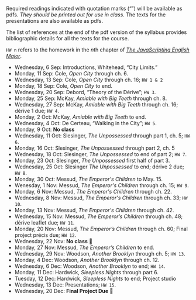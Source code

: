 Required readings indicated with quotation marks (“”) will be available as
pdfs. *They should be printed out for use in class*. The texts for the
presentations are also available as pdfs.

The list of references at the end of the pdf version of the syllabus provides
bibliographic details for all the texts for the course.

`HW n` refers to the homework in the *n*th chapter of [*The JavaScripting
English Major*](http://the-javascripting-english-major.org).

* Wednesday, 6 Sep: Introductions, Whitehead, “City Limits.”
* Monday, 11 Sep: Cole, _Open City_ through ch. 6.
* Wednesday, 13 Sep: Cole, _Open City_ through ch. 16; `HW 1 & 2`
* Monday, 18 Sep: Cole, _Open City_ to end.
* Wednesday, 20 Sep:  Debord, “Theory of the Dérive”; `HW 3`.
* Monday, 25 Sep: McKay, _Amiable with Big Teeth_ through ch. 8.
* Wednesday, 27 Sep: McKay, _Amiable with Big Teeth_ through ch. 16; dérive 1 due; `HW 4`.
* Monday, 2 Oct: McKay, _Amiable with Big Teeth_ to end.
* Wednesday, 4 Oct: De Certeau, “Walking in the City”; `HW 5`.
* Monday, 9 Oct: **No class**
* Wednesday, 11 Oct: Slesinger, _The Unpossessed_ through part 1, ch. 5; `HW 6`.
* Monday, 16 Oct: Slesinger, _The Unpossessed_ through part 2, ch. 5
* Wednesday, 18 Oct: Slesinger, _The Unpossessed_ to end of part 2; `HW 7`.
* Monday, 23 Oct: Slesinger, _The Unpossessed_  first half of part 3.
* Wednesday, 25 Oct: Slesinger _The Unpossessed_ to end; dérive 2 due; `HW 8`.
* Monday, 30 Oct: Messud, _The Emperor's Children_ to May. 15.
* Wenesday, 1 Nov: Messud, _The Emperor's Children_ through ch. 15; `HW 9`.
* Monday, 6 Nov: Messud, _The Emperor's Children_ through ch. 22.
* Wednesday, 8 Nov: Messud, _The Emperor's Children_ through ch. 33; `HW 10`.
* Monday, 13 Nov: Messud, _The Emperor's Children_  through ch. 42.
* Wednesday, 15 Nov: Messud, _The Emperor’s Children_ through ch. 48; dérive leaflet due; `HW 11`.
* Monday, 20 Nov: Messud, _The Emperor’s Children_ through ch. 60;  Final
project précis due; `HW 12`.
* Wednesday, 22 Nov: **No class** 🦃
* Monday, 27 Nov: Messud, _The Emperor’s Children_  to end.
* Wednesday, 29 Nov: Woodson, _Another Brooklyn_ through ch. 5; `HW 13`.
* Monday, 4 Dec: Woodson, _Another Brooklyn_ through ch. 12.
* Wednesday, 6 Dec: Woodson, _Another Brooklyn_ to end; `HW 14`.
* Monday, 11 Dec: Hardwick, _Sleepless Nights_ through part 6.
* Tuesday, 12 Dec: Hardwick, _Sleepless Nights_ to end; Project studio
* Wednesday, 13 Dec: Presentations; `HW 15`.
* Wednesday, 20 Dec: **Final Project Due** 🎉
